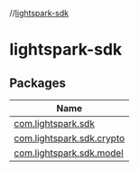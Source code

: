 //[lightspark-sdk](index.md)

# lightspark-sdk

## Packages

| Name |
|---|
| [com.lightspark.sdk](lightspark-sdk/com.lightspark.sdk/index.md) |
| [com.lightspark.sdk.crypto](lightspark-sdk/com.lightspark.sdk.crypto/index.md) |
| [com.lightspark.sdk.model](lightspark-sdk/com.lightspark.sdk.model/index.md) |
